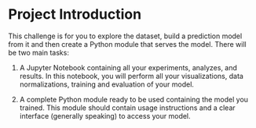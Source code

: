 # Project Introduction
This challenge is for you to explore the dataset, build a prediction model from it and then create a Python module that serves the model. There will be two main tasks:

1. A Jupyter Notebook containing all your experiments, analyzes, and results. In this notebook, you will perform all your visualizations, data normalizations, training and evaluation of your model.

2. A complete Python module ready to be used containing the model you trained. This module should contain usage instructions and a clear interface (generally speaking) to access your model.
